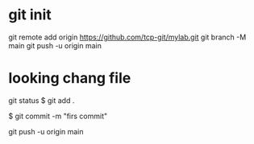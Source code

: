 # git init

git remote add origin https://github.com/tcp-git/mylab.git
git branch -M main
git push -u origin main

# looking chang file 
 git status
$ git add .

$ git commit -m "firs commit"

git push -u origin main
